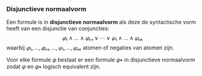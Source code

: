### Disjunctieve normaalvorm

Een formule is in **disjunctieve normaalvorm** als deze de syntactische vorm heeft van een disjunctie van conjuncties:
$$𝜑₁ ∧ … ∧ 𝜑ₙ₁ ∨ ⋯ ∨ 𝜓₁ ∧ … ∧ 𝜓ₙₖ$$
waarbij $𝜑₁, … , 𝜑ₙ₁, … , 𝜓₁, … , 𝜓ₙₖ$ atomen of negaties van atomen zijn.

Voor elke formule 𝜑 bestaat er een formule 𝜑∗ in disjunctieve normaalvorm zodat 𝜑 en 𝜑∗ logisch equivalent zijn.